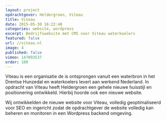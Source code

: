 ```yaml
---
layout: project
opdrachtgever: Heldergroen, Viteau
title: Viteau
date: 2015-05-30 16:22:48
categories: website, wordpress
excerpt: Bedrijfswebsite met CMS voor Viteau waterkoelers
featured: false
url: //viteau.nl
image: 4
published: false
vimeo: 147093537
order: 100
---
```

Viteau is een organisatie de is ontsprongen vanuit een waterbron in het Drentse Hunzedal en waterkoelers levert aan werkend Nederland. In opdracht van Viteau heeft Heldergroen een gehele nieuwe huisstijl en positionering ontwikkeld. Hierbij hoorde ook een nieuwe website.

Wij ontwikkelden de nieuwe website voor Viteau, volledig geoptimaliseerd voor SEO en ingericht zodat de opdrachtgever de website volledig kan beheren en monitoren in een Wordpress backend omgeving.
